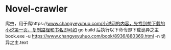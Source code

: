 # Novel-crawler
爬虫，用于爬https://www.changyeyuhuo.com/小说网的内容，先找到想下载的小说第一页，复制路径和书名即可如
go build 后执行以下命令即下载诡异之主
book.exe -u https://www.changyeyuhuo.com/book/8936/880369.html -n 诡异之主.text
